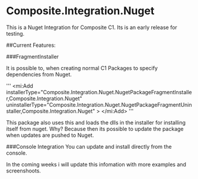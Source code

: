 Composite.Integration.Nuget
===========================

This is a Nuget Integration for Composite C1. Its is an early release for testing.


##Current Features:

###FragmentInstaller

It is possible to, when creating normal C1 Packages to specify dependencies from Nuget.

'''
    <mi:Add installerType="Composite.Integration.Nuget.NugetPackageFragmentInstaller,Composite.Integration.Nuget"
            uninstallerType="Composite.Integration.Nuget.NugetPackageFragmentUninstaller,Composite.Integration.Nuget" >
      <nuget id="Composite.Integration.Nuget" version="1.1.1" pre="false"></nuget>
    </mi:Add>
'''

This package also uses this and loads the dlls in the installer for installing itself from nuget. 
Why? Because then its possible to update the package when updates are pushed to Nuget.



###Console Integration
You can update and install directly from the console.


In the coming weeks i will update this infomation with more examples and screenshoots.

